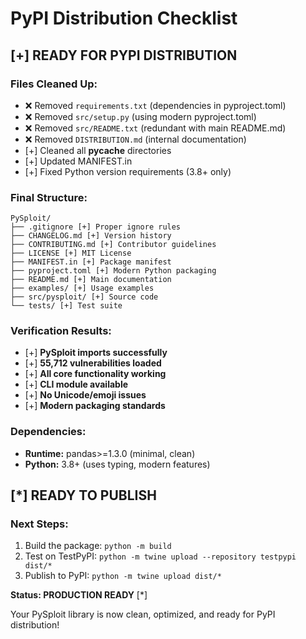 # PyPI Distribution Checklist

## [+] READY FOR PYPI DISTRIBUTION

### Files Cleaned Up:
- ❌ Removed `requirements.txt` (dependencies in pyproject.toml)
- ❌ Removed `src/setup.py` (using modern pyproject.toml)
- ❌ Removed `src/README.txt` (redundant with main README.md)
- ❌ Removed `DISTRIBUTION.md` (internal documentation)
- [+] Cleaned all __pycache__ directories
- [+] Updated MANIFEST.in
- [+] Fixed Python version requirements (3.8+ only)

### Final Structure:
```
PySploit/
├── .gitignore [+] Proper ignore rules
├── CHANGELOG.md [+] Version history
├── CONTRIBUTING.md [+] Contributor guidelines 
├── LICENSE [+] MIT License
├── MANIFEST.in [+] Package manifest
├── pyproject.toml [+] Modern Python packaging
├── README.md [+] Main documentation
├── examples/ [+] Usage examples
├── src/pysploit/ [+] Source code
└── tests/ [+] Test suite
```

### Verification Results:
- [+] **PySploit imports successfully**
- [+] **55,712 vulnerabilities loaded**
- [+] **All core functionality working**
- [+] **CLI module available**
- [+] **No Unicode/emoji issues**
- [+] **Modern packaging standards**

### Dependencies:
- **Runtime:** pandas>=1.3.0 (minimal, clean)
- **Python:** 3.8+ (uses typing, modern features)

## [*] READY TO PUBLISH

### Next Steps:
1. Build the package: `python -m build`
2. Test on TestPyPI: `python -m twine upload --repository testpypi dist/*`
3. Publish to PyPI: `python -m twine upload dist/*`

**Status: PRODUCTION READY** [*]

Your PySploit library is now clean, optimized, and ready for PyPI distribution!